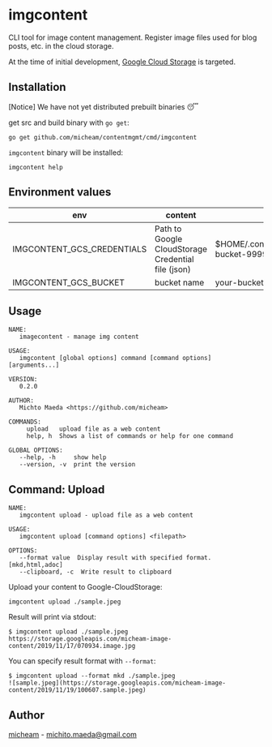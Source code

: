 # imgcontent

CLI tool for image content management.
Register image files used for blog posts, etc. in the cloud storage.

At the time of initial development, [Google Cloud Storage] is targeted.

## Installation

[Notice] We have not yet distributed prebuilt binaries 😴

get src and build binary with `go get`:

    go get github.com/micheam/contentmgmt/cmd/imgcontent

`imgcontent` binary will be installed:

    imgcontent help

## Environment values

env | content | note
--|--|--
IMGCONTENT_GCS_CREDENTIALS | Path to Google CloudStorage Credential file (json) | $HOME/.config/imgcontent/your-bucket-999999999999.json
IMGCONTENT_GCS_BUCKET | bucket name | your-bucket

## Usage

```
NAME:
   imagecontent - manage img content

USAGE:
   imgcontent [global options] command [command options] [arguments...]

VERSION:
   0.2.0

AUTHOR:
   Michto Maeda <https://github.com/micheam>

COMMANDS:
     upload   upload file as a web content
     help, h  Shows a list of commands or help for one command

GLOBAL OPTIONS:
   --help, -h     show help
   --version, -v  print the version
```

## Command: Upload

```
NAME:
   imgcontent upload - upload file as a web content

USAGE:
   imgcontent upload [command options] <filepath>

OPTIONS:
   --format value  Display result with specified format. [mkd,html,adoc]
   --clipboard, -c  Write result to clipboard
```

Upload your content to Google-CloudStorage:

    imgcontent upload ./sample.jpeg

Result will print via stdout:

```console
$ imgcontent upload ./sample.jpeg
https://storage.googleapis.com/micheam-image-content/2019/11/17/070934.image.jpg
```

You can specify result format with `--format`:

```console
$ imgcontent upload --format mkd ./sample.jpeg
![sample.jpeg](https://storage.googleapis.com/micheam-image-content/2019/11/19/100607.sample.jpeg)
```

## Author
[micheam](https://github.com/micheam) - <michito.maeda@gmail.com>

[Google Cloud Storage]: https://cloud.google.com/storage/

